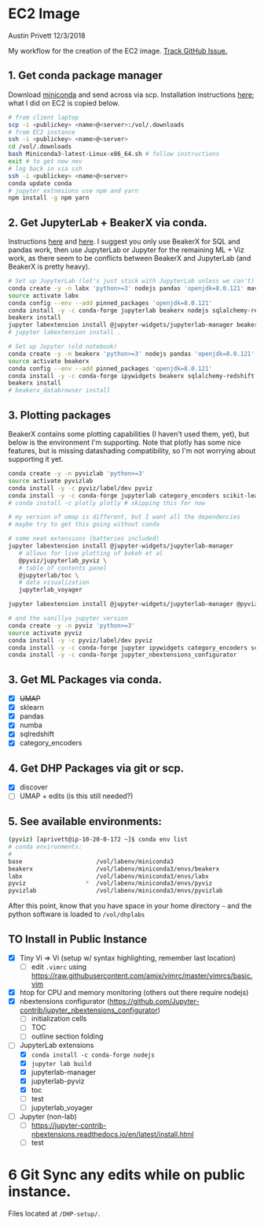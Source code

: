 # EC2 Image

Austin Privett
12/3/2018

My workflow for the creation of the EC2 image. [Track GitHub Issue.](https://github.com/dhplabs/data-science/issues/6)

## 1. Get conda package manager

Download [miniconda](https://conda.io/miniconda.html) and send  across via
scp. Installation instructions
[here](https://conda.io/docs/user-guide/install/linux.html); what I did on EC2
is copied below.

```bash
# from client laptop
scp -i <publickey> <name>@<server>:/vol/.downloads
# from EC2 instance
ssh -i <publickey> <name>@<server>
cd /vol/.downloads
bash Miniconda3-latest-Linux-x86_64.sh # follow instructions
exit # to get new nev
# log back in via ssh
ssh -i <publickey> <name>@<server>
conda update conda
# jupyter extnesions use npm and yarn
npm install -g npm yarn
```

## 2. Get JupyterLab + BeakerX via conda.

Instructions [here](https://github.com/twosigma/beakerx) and
[here](https://github.com/twosigma/beakerx#build-and-install-for-jupyter-lab).
I suggest you only use BeakerX for SQL and pandas work, then use JupyterLab or
Jupyter for the remaining ML + Viz work, as there seem to be conflicts between
BeakerX and JupyterLab (and BeakerX is pretty heavy).

```bash
# Set up JupyterLab (let's just stick with JupyterLab unless we can't)
conda create -y -n labx 'python>=3' nodejs pandas 'openjdk=8.0.121' maven py4j requests sqlalchemy
source activate labx
conda config --env --add pinned_packages 'openjdk=8.0.121'
conda install -y -c conda-forge jupyterlab beakerx nodejs sqlalchemy-redshift
beakerx install
jupyter labextension install @jupyter-widgets/jupyterlab-manager beakerx-jupyterlab
# jupyter labextension install .

# Set up Jupyter (old notebook)
conda create -y -n beakerx 'python>=3' nodejs pandas 'openjdk=8.0.121' maven py4j requests sqlalchemy
source activate beakerx
conda config --env --add pinned_packages 'openjdk=8.0.121'
conda install -y -c conda-forge ipywidgets beakerx sqlalchemy-redshift
beakerx install
# beakerx_databrowser install
```

## 3. Plotting packages

BeakerX contains some plotting capabilities (I haven't used them, yet), but
below is the environment I'm supporting. Note that plotly has some nice
features, but is missing datashading compatibility, so I'm not worrying
about supporting it yet.

```bash
conda create -y -n pyvizlab 'python>=3'
source activate pyvizlab
conda install -y -c pyviz/label/dev pyviz
conda install -y -c conda-forge jupyterlab category_encoders scikit-learn pandas numba sqlalchemy sqlalchemy-redshift umap-learn
# conda install -c plotly plotly # skipping this for now

# my version of umap is different, but I want all the dependencies
# maybe try to get this going without conda

# some neat extensions (batteries included)
jupyter labextension install @jupyter-widgets/jupyterlab-manager
   # allows for live plotting of bokeh et al
   @pyviz/jupyterlab_pyviz \
   # table of contents panel
   @jupyterlab/toc \
   # data visualization
   jupyterlab_voyager

jupyter labextension install @jupyter-widgets/jupyterlab-manager @pyviz/jupyterlab_pyviz @jupyterlab/toc jupyterlab_voyager

# and the vanillya jupyter version
conda create -y -n pyviz 'python>=3'
source activate pyviz
conda install -y -c pyviz/label/dev pyviz
conda install -y -c conda-forge jupyter ipywidgets category_encoders scikit-learn pandas numba umap-learn sqlalchemy sqlalchemy-redshift
conda install -y -c conda-forge jupyter_nbextensions_configurator
```

## 3. Get ML Packages via conda.
- [x] ~~UMAP~~
- [x] sklearn
- [x] pandas
- [x] numba
- [x] sqlredshift
- [x] category_encoders

## 4. Get DHP Packages via git or scp.
- [x] discover
- [ ] UMAP + edits (is this still needed?)

## 5. See available environments:

```bash
(pyviz) [aprivett@ip-10-20-0-172 ~]$ conda env list
# conda environments:
#
base                     /vol/labenv/miniconda3
beakerx                  /vol/labenv/miniconda3/envs/beakerx
labx                     /vol/labenv/miniconda3/envs/labx
pyviz                 *  /vol/labenv/miniconda3/envs/pyviz
pyvizlab                 /vol/labenv/miniconda3/envs/pyvizlab
```

After this point, know that you have space in your home directory `~` and
the python software is loaded to `/vol/dhplabs`

## TO Install in Public Instance

- [x] Tiny Vi => Vi (setup w/ syntax highlighting, remember last location)
   - [ ] edit `.vimrc` using https://raw.githubusercontent.com/amix/vimrc/master/vimrcs/basic.vim
- [x] htop for CPU and memory monitoring (others out there require nodejs)
- [x] nbextensions configurator (https://github.com/Jupyter-contrib/jupyter_nbextensions_configurator)
   - [ ] initialization cells
   - [ ] TOC
   - [ ] outline section folding
- [ ] JupyterLab extensions
   - [x] `conda install -c conda-forge nodejs`
   - [x] `jupyter lab build`
   - [x] jupyterlab-manager
   - [x] jupyterlab-pyviz
   - [x] toc
   - [ ] test
   - [ ] jupyterlab_voyager
- [ ] Jupyter (non-lab)
   - [ ] https://jupyter-contrib-nbextensions.readthedocs.io/en/latest/install.html
   - [ ] test

# 6 Git Sync any edits while on public instance.

Files located at `/DHP-setup/`.
